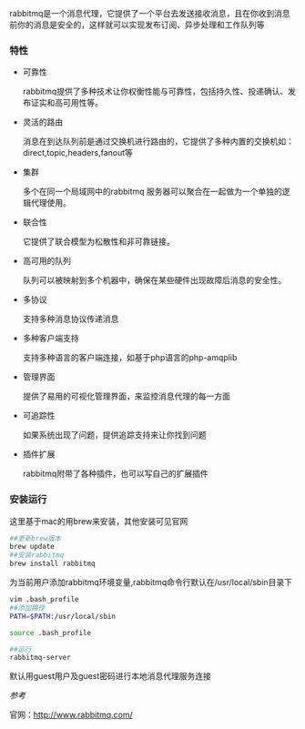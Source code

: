 rabbitmq是一个消息代理，它提供了一个平台去发送接收消息，且在你收到消息前你的消息是安全的，这样就可以实现发布订阅、异步处理和工作队列等

### 特性

* 可靠性

    rabbitmq提供了多种技术让你权衡性能与可靠性，包括持久性、投递确认、发布证实和高可用性等。

* 灵活的路由

    消息在到达队列前是通过交换机进行路由的，它提供了多种内置的交换机如：direct,topic,headers,fanout等

* 集群

    多个在同一个局域网中的rabbitmq 服务器可以聚合在一起做为一个单独的逻辑代理使用。

* 联合性

    它提供了联合模型为松散性和非可靠链接。

* 高可用的队列

    队列可以被映射到多个机器中，确保在某些硬件出现故障后消息的安全性。

* 多协议

    支持多种消息协议传递消息

* 多种客户端支持

    支持多种语言的客户端连接，如基于php语言的php-amqplib

* 管理界面

    提供了易用的可视化管理界面，来监控消息代理的每一方面

* 可追踪性

    如果系统出现了问题，提供追踪支持来让你找到问题

* 插件扩展

    rabbitmq附带了各种插件，也可以写自己的扩展插件

### 安装运行

这里基于mac的用brew来安装，其他安装可见官网

```bash
##更新brew版本
brew update
##安装rabbitmq
brew install rabbitmq
```

为当前用户添加rabbitmq环境变量,rabbitmq命令行默认在/usr/local/sbin目录下

```bash
vim .bash_profile
##添加路径
PATH=$PATH:/usr/local/sbin

source .bash_profile

##运行
rabbitmq-server
```

默认用guest用户及guest密码进行本地消息代理服务连接

_参考_

官网：http://www.rabbitmq.com/
